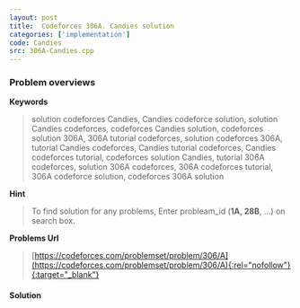```yaml
---
layout: post
title:  Codeforces 306A. Candies solution
categories: ['implementation']
code: Candies
src: 306A-Candies.cpp
---
```

### **Problem overviews**

**Keywords**
> solution codeforces Candies, Candies codeforce solution, solution Candies codeforces, codeforces Candies solution, codeforces solution 306A, 306A tutorial codeforces, solution codeforces 306A, tutorial Candies codeforces, Candies tutorial codeforces, Candies codeforces tutorial, codeforces solution Candies, tutorial 306A codeforces, solution 306A codeforces, 306A codeforces tutorial, 306A codeforce solution, codeforces 306A solution

**Hint**
> To find solution for any problems, Enter probleam_id (**1A, 28B**, ...) on search box. 

**Problems Url**
> [https://codeforces.com/problemset/problem/306/A](https://codeforces.com/problemset/problem/306/A){:rel="nofollow"}{:target="_blank"}

#### **Solution**



